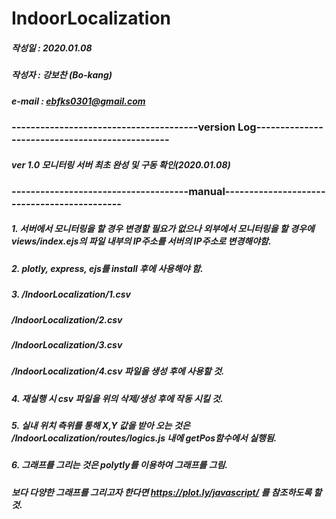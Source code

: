 # IndoorLocalization

##### 작성일 : 2020.01.08 
##### 작성자 : 강보찬 (Bo-kang) 
##### e-mail : ebfks0301@gmail.com 
#####
### ---------------------------------------version Log-----------------------------------------------
##### ver 1.0 모니터링 서버 최초 완성 및 구동 확인(2020.01.08)
#####
#####
#####
#####
#####
#####
### -------------------------------------manual--------------------------------------------
##### 1. 서버에서 모니터링을 할 경우 변경할 필요가 없으나 외부에서 모니터링을 할 경우에 views/index.ejs의 파일 내부의 IP주소를 서버의 IP주소로 변경해야함.
#####
##### 2. plotly, express, ejs를 install 후에 사용해야 함.
#####
##### 3.  /IndoorLocalization/1.csv
#####     /IndoorLocalization/2.csv
#####     /IndoorLocalization/3.csv
#####     /IndoorLocalization/4.csv 파일을 생성 후에 사용할 것.
#####    
##### 4. 재실행 시 csv 파일을 위의 삭제/생성 후에 작동 시킬 것.
#####
##### 5. 실내 위치 측위를 통해 X,Y 값을 받아 오는 것은 /IndoorLocalization/routes/logics.js 내에 getPos함수에서 실행됨.
#####
##### 6. 그래프를 그리는 것은 polytly를 이용하여 그래프를 그림.
#####    보다 다양한 그래프를 그리고자 한다면 https://plot.ly/javascript/ 를 참조하도록 할 것.
